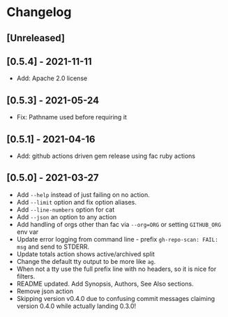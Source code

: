 # Changelog

## [Unreleased]

## [0.5.4] - 2021-11-11

- Add: Apache 2.0 license

## [0.5.3] - 2021-05-24

- Fix: Pathname used before requiring it

## [0.5.1] - 2021-04-16

- Add: github actions driven gem release using fac ruby actions

## [0.5.0] - 2021-03-27

* Add `--help` instead of just failing on no action.
* Add `--limit` option and fix option aliases.
* Add `--line-numbers` option for cat
* Add `--json` an option to any action
* Add handling of orgs other than fac via `--org=ORG` or setting `GITHUB_ORG` env var
* Update error logging from command line - prefix `gh-repo-scan: FAIL: msg` and send to STDERR. 
* Update totals action shows active/archived split
* Change the default tty output to be more like `ag`.
* When not a tty use the full prefix line with no headers, so it is nice for filters. 
* README updated. Add Synopsis, Authors, See Also sections.
* Remove json action
* Skipping version v0.4.0 due to confusing commit messages claiming version 0.4.0 while actually landing 0.3.0!

